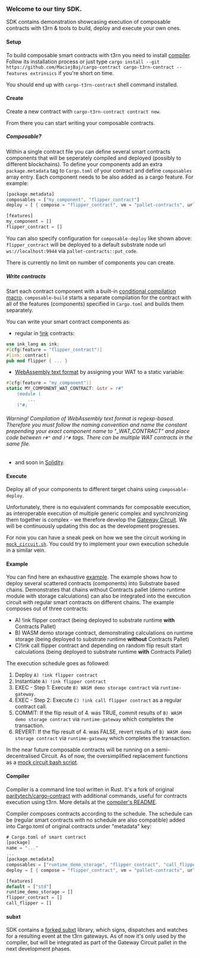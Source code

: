 ### Welcome to our tiny SDK.

SDK contains demonstration showcasing execution of composable contracts with t3rn & tools to build, deploy and execute your own ones. 


#### Setup
To build composable smart contracts with t3rn you need to install [compiler](./compiler). Follow its installation process or just type `cargo install --git https://github.com/MaciejBaj/cargo-contract cargo-t3rn-contract --features extrinsics` if you're short on time.

You should end up with `cargo-t3rn-contract` shell command installed.

#### Create
Create a new contract with `cargo-t3rn-contract contract new`.

From there you can start writing your composable contracts. 

##### Composable? 
Within a single contract file you can define several smart contracts components that will be seperately compiled and deployed (possibly to different blockchains). To define your components add an extra `package.metadata` tag to `Cargo.toml` of your contract and define `composables` array entry. Each component needs to be also added as a cargo feature. For example: 
```rust
[package.metadata]
composables = ["my_component", "flipper_contract"]
deploy = [ { compose = "flipper_contract", vm = "pallet-contracts", url = "ws://localhost:9944" } ]

[features]
my_component = []
flipper_contract = []
```
You can also specify configuration for `composable-deploy` like shown above: `flipper_contract` will be deployed to a default substrate node url `ws://localhost:9944` via `pallet-contracts::put_code`. 

There is currently no limit on number of components you can create. 

##### Write contracts

Start each contract component with a built-in [conditional compilation macro](https://doc.rust-lang.org/reference/conditional-compilation.html). 
`composable-build` starts a separate compilation for the contract with all of the features (components) specified in `Cargo.toml` and builds them separately. 

You can write your smart contract components as:
- regular in [!ink](https://github.com/paritytech/ink) contracts:
```rust
use ink_lang as ink;
#[cfg(feature = "flipper_contract")]
#[ink::contract]
pub mod flipper { ... }
```
- [WebAssembly text format](https://github.com/WebAssembly/wabt) by assigning your WAT to a static variable:
```rust
#[cfg(feature = "my_component")]
static MY_COMPONENT_WAT_CONTRACT: &str = r#"
    (module (
        ...
    )"#;
```
###### Warning! Compilation of WebAssembly text format is regexp-based. Therefore you must follow the naming convention and name the constant prepending your exact component name to "_WAT_CONTRACT" and place code between  `r#"` and `)"#` tags. There can be multiple WAT contracts in the same file.

- and soon in [Solidity](https://github.com/hyperledger-labs/solang). 

#### Execute
Deploy all of your components to different target chains using `composable-deploy`. 

Unfortunately, there is no equivalent commands for composable execution, as interoperable execution of multiple generic complex and synchronizing them together is complex - we therefore develop the [Gateway Circuit](../README.md). We will be continuously updating this doc as the development progresses.

For now you can have a sneak peek on how we see the circuit working in [`mock_circuit.sh`](./mock_circuit.sh). You could try to implement your own execution schedule in a similar vein. 

#### Example 

You can find here an exhaustive [example](./examples). The example shows how to deploy several scattered contracts (components) into Substrate based chains. Demonstrates that chains without Contracts pallet (demo runtime module with storage calculations) can also be integrated into the execution circuit with regular smart contracts on different chains. The example composes out of three contracts: 
- A) !ink flipper contract (being deployed to substrate runtime **with** Contracts Pallet)
- B) WASM demo storage contract, demonstrating calculations on runtime storage (being deployed to substrate runtime  **without** Contracts Pallet)
- C)!ink call flipper contract and depending on random flip result start calculations (being deployed to substrate runtime **with** Contracts Pallet) 
 
The execution schedule goes as followed:
1. Deploy `A) !ink flipper contract`
2. Instantiate `A) !ink flipper contract`
3. EXEC - Step 1: Execute `B) WASM demo storage contract` via `runtime-gateway`. 
4. EXEC - Step 2: Execute `C) !ink call flipper contract` as a regular contract call. 
5. COMMIT: If the flip result of 4. was TRUE, commit results of `B) WASM demo storage contract` via `runtime-gateway` which completes the transaction.
6. REVERT: If the flip result of 4. was FALSE, revert results of `B) WASM demo storage contract` via `runtime-gateway` which completes the transaction.

In the near future composable contracts will be running on a semi-decentralised Circuit. As of now, the oversimplified replacement functions as a [mock circuit bash script](./mock_circuit.sh). 

#### Compiler
Compiler is a command line tool written in Rust. It's a fork of original [paritytech/cargo-contract](https://github.com/paritytech/cargo-contract) with additional commands, useful for  contracts execution using t3rn. More details at the [compiler's README](./compiler).

Compiler composes contracts according to the schedule. The schedule can be (regular smart contracts with no schedule are also compatible) added into Cargo.toml of original contracts under "metadata" key:
```rust
# Cargo.toml of smart contract
[package]
name = "..."
...
[package.metadata]
composables = ["runtime_demo_storage", "flipper_contract", "call_flipper"]
deploy = [ { compose = "flipper_contract", vm = "pallet-contracts", url = "ws://localhost:9944" } ]

[features]
default = ["std"]
runtime_demo_storage = []
flipper_contract = []
call_flipper = []
```

#### subxt
 SDK contains a [forked subxt](./subxt) library, which signs, dispatches and watches for a resulting event at the t3rn gateways. As of now it's only used by the compiler, but will be integrated as part of the Gateway Circuit pallet in the next development phases.
